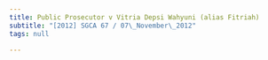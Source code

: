 ```yaml
---
title: Public Prosecutor v Vitria Depsi Wahyuni (alias Fitriah)
subtitle: "[2012] SGCA 67 / 07\_November\_2012"
tags: null

---
```


